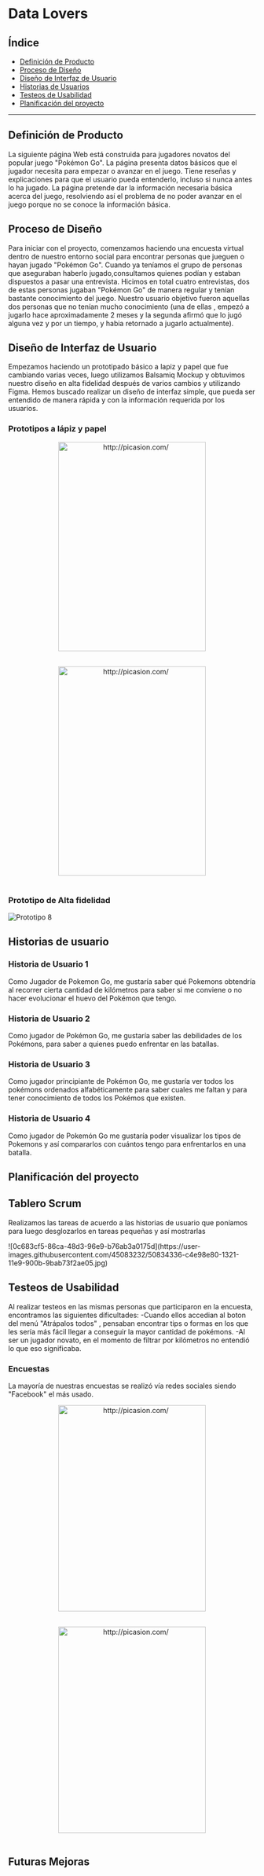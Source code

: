 # Data Lovers

## Índice

* [Definición de Producto](#definicion-de-producto)
* [Proceso de Diseño](#proceso-de-diseño)
* [Diseño de Interfaz de Usuario](#Diseño-de-Interfaz-de-Usuario)
* [Historias de Usuarios](#Historias-de-Usuario)
* [Testeos de Usabilidad](#testeos-de-usabilidad)
* [Planificación del proyecto](#planificacion-del-producto)

***

## Definición de Producto
La siguiente página Web está construida para jugadores novatos del popular juego "Pokémon Go". La página presenta datos básicos que el jugador necesita para empezar o avanzar en el juego. Tiene reseñas y explicaciones para que el usuario pueda entenderlo, incluso si nunca antes lo ha jugado. La página pretende dar la información necesaria básica acerca del juego, resolviendo así el problema de no poder avanzar en el juego porque no se conoce la información básica.

## Proceso de Diseño
Para iniciar con el proyecto, comenzamos haciendo una encuesta virtual dentro de nuestro entorno social para encontrar personas que jueguen o hayan jugado "Pokémon Go". Cuando ya teníamos el grupo de personas que aseguraban haberlo jugado,consultamos quienes podían y estaban dispuestos a pasar una entrevista. Hicimos en total cuatro entrevistas, dos de estas personas jugaban "Pokémon Go" de manera regular y tenían bastante conocimiento del juego. Nuestro usuario objetivo fueron aquellas dos personas que no tenían mucho conocimiento (una de ellas , empezó a jugarlo hace aproximadamente 2 meses y la segunda afirmó que lo jugó alguna vez y por un tiempo, y habia retornado a jugarlo actualmente).

## Diseño de Interfaz de Usuario
Empezamos haciendo un prototipado básico  a lapiz y papel que fue cambiando varias veces, luego utilizamos Balsamiq Mockup y obtuvimos nuestro diseño en alta fidelidad después de varios cambios y utilizando Figma. Hemos buscado realizar un diseño de interfaz simple, que pueda ser entendido de manera rápida y con la información requerida por los usuarios.

### Prototipos a lápiz y papel

<p align="center"><a href="http://picasion.com/"><img src="http://i.picasion.com/pic88/a9323c8a46f33cbf4c31f24c90b1df07.gif" width="300" height="426" border="0" alt="http://picasion.com/" /></a><br /><a href="http://picasion.com/"></a><br/> </p>

<p align="center"><a href="http://picasion.com/"><img src="http://i.picasion.com/pic88/cdceba5106000ad6cf4a9cff70fb4adc.gif" width="300" height="426" border="0" alt="http://picasion.com/" /></a><br /><a href="http://picasion.com/"></a><br/> </p>

### Prototipo de Alta fidelidad
![Prototipo 8](https://fotos.subefotos.com/32ddbd3278fd53b7fb567d23f2d323f0o.jpg)

## Historias de usuario
### Historia de Usuario 1
Como Jugador de Pokemon Go, me gustaría saber qué Pokemons obtendría al recorrer cierta cantidad de kilómetros para saber si me conviene o no hacer evolucionar el huevo del Pokémon que tengo.
### Historia de Usuario 2
Como jugador de Pokémon Go, me gustaría saber las debilidades de los Pokémons, para saber a quienes puedo enfrentar en las batallas.
### Historia de Usuario 3
Como jugador principiante de Pokémon Go, me gustaría ver todos los pokémons ordenados alfabéticamente para saber cuales me faltan y para tener conocimiento de todos los Pokémos que existen.
### Historia de Usuario 4
Como jugador de Pokemón Go me gustaría poder visualizar los tipos de Pokemons y así compararlos con cuántos tengo para enfrentarlos en una batalla. 

## Planificación del proyecto 

## Tablero Scrum

Realizamos las tareas de acuerdo a las historias de usuario que poníamos para luego desglozarlos en tareas pequeñas y así mostrarlas 
<p>![0c683cf5-86ca-48d3-96e9-b76ab3a0175d](https://user-images.githubusercontent.com/45083232/50834336-c4e98e80-1321-11e9-900b-9bab73f2ae05.jpg)</p>

## Testeos de Usabilidad
Al realizar testeos en las mismas personas que participaron en la encuesta, encontramos las siguientes dificultades:
-Cuando ellos accedian al boton del menú "Atrápalos todos" , pensaban encontrar tips o formas en los que les sería más fácil llegar a conseguir la mayor cantidad de pokémons.
-Al ser un jugador novato, en el momento de filtrar por kilómetros no entendió lo que eso significaba.

### Encuestas

La mayoría de nuestras encuestas se realizó vía redes sociales siendo "Facebook" el más usado.

<p align="center"> <img src="https://user-images.githubusercontent.com/45083232/50809402-3c430200-12d1-11e9-9015-47a92f8a8c75.jpeg" width="300" height="420" border="0" alt="http://picasion.com/" /></a><br /><a href="http://picasion.com/"></a><br/> </p>

<p align="center"> <img src="https://user-images.githubusercontent.com/45083232/50809635-d6577a00-12d2-11e9-8893-7368f82b53ca.jpeg" width="300" height="420" border="0" alt="http://picasion.com/" /></a><br /><a href="http://picasion.com/"></a><br/> </p>

## Futuras Mejoras

